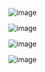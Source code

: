 
![image](https://user-images.githubusercontent.com/91189372/223067995-c384ad77-c016-4c54-a7ef-6904d8338eb4.png)

![image](https://user-images.githubusercontent.com/91189372/223068408-d38cc017-dd44-468d-bd6b-986cfc42eb96.png)

![image](https://user-images.githubusercontent.com/91189372/223068759-c763d791-33d5-4f23-b797-a180546f2859.png)

![image](https://user-images.githubusercontent.com/91189372/223068877-2a073237-5754-4708-a5ea-fc4af3eec709.png)
